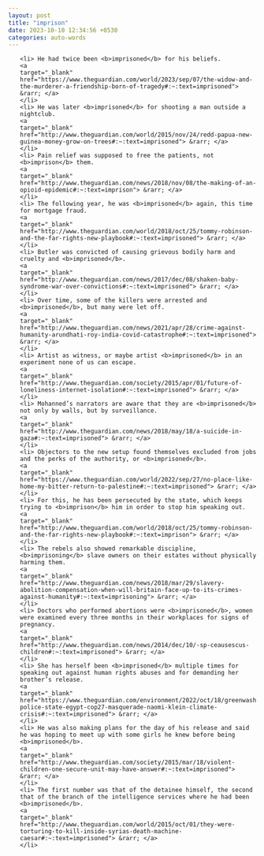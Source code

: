 ```yaml
---
layout: post
title: "imprison"
date: 2023-10-10 12:34:56 +0530
categories: auto-words
---
```

<ol>

    <li> He had twice been <b>imprisoned</b> for his beliefs.
    <a 
    target="_blank" 
    href="https://www.theguardian.com/world/2023/sep/07/the-widow-and-the-murderer-a-friendship-born-of-tragedy#:~:text=imprisoned"> &rarr; </a>
    </li>
    <li> He was later <b>imprisoned</b> for shooting a man outside a nightclub.
    <a 
    target="_blank" 
    href="http://www.theguardian.com/world/2015/nov/24/redd-papua-new-guinea-money-grow-on-trees#:~:text=imprisoned"> &rarr; </a>
    </li>
    <li> Pain relief was supposed to free the patients, not <b>imprison</b> them.
    <a 
    target="_blank" 
    href="http://www.theguardian.com/news/2018/nov/08/the-making-of-an-opioid-epidemic#:~:text=imprison"> &rarr; </a>
    </li>
    <li> The following year, he was <b>imprisoned</b> again, this time for mortgage fraud.
    <a 
    target="_blank" 
    href="http://www.theguardian.com/world/2018/oct/25/tommy-robinson-and-the-far-rights-new-playbook#:~:text=imprisoned"> &rarr; </a>
    </li>
    <li> Butler was convicted of causing grievous bodily harm and cruelty and <b>imprisoned</b>.
    <a 
    target="_blank" 
    href="http://www.theguardian.com/news/2017/dec/08/shaken-baby-syndrome-war-over-convictions#:~:text=imprisoned"> &rarr; </a>
    </li>
    <li> Over time, some of the killers were arrested and <b>imprisoned</b>, but many were let off.
    <a 
    target="_blank" 
    href="http://www.theguardian.com/news/2021/apr/28/crime-against-humanity-arundhati-roy-india-covid-catastrophe#:~:text=imprisoned"> &rarr; </a>
    </li>
    <li> Artist as witness, or maybe artist <b>imprisoned</b> in an experiment none of us can escape.
    <a 
    target="_blank" 
    href="http://www.theguardian.com/society/2015/apr/01/future-of-loneliness-internet-isolation#:~:text=imprisoned"> &rarr; </a>
    </li>
    <li> Mohanned’s narrators are aware that they are <b>imprisoned</b> not only by walls, but by surveillance.
    <a 
    target="_blank" 
    href="http://www.theguardian.com/news/2018/may/18/a-suicide-in-gaza#:~:text=imprisoned"> &rarr; </a>
    </li>
    <li> Objectors to the new setup found themselves excluded from jobs and the perks of the authority, or <b>imprisoned</b>.
    <a 
    target="_blank" 
    href="https://www.theguardian.com/world/2022/sep/27/no-place-like-home-my-bitter-return-to-palestine#:~:text=imprisoned"> &rarr; </a>
    </li>
    <li> For this, he has been persecuted by the state, which keeps trying to <b>imprison</b> him in order to stop him speaking out.
    <a 
    target="_blank" 
    href="http://www.theguardian.com/world/2018/oct/25/tommy-robinson-and-the-far-rights-new-playbook#:~:text=imprison"> &rarr; </a>
    </li>
    <li> The rebels also showed remarkable discipline, <b>imprisoning</b> slave owners on their estates without physically harming them.
    <a 
    target="_blank" 
    href="http://www.theguardian.com/news/2018/mar/29/slavery-abolition-compensation-when-will-britain-face-up-to-its-crimes-against-humanity#:~:text=imprisoning"> &rarr; </a>
    </li>
    <li> Doctors who performed abortions were <b>imprisoned</b>, women were examined every three months in their workplaces for signs of pregnancy.
    <a 
    target="_blank" 
    href="http://www.theguardian.com/news/2014/dec/10/-sp-ceausescus-children#:~:text=imprisoned"> &rarr; </a>
    </li>
    <li> She has herself been <b>imprisoned</b> multiple times for speaking out against human rights abuses and for demanding her brother’s release.
    <a 
    target="_blank" 
    href="https://www.theguardian.com/environment/2022/oct/18/greenwashing-police-state-egypt-cop27-masquerade-naomi-klein-climate-crisis#:~:text=imprisoned"> &rarr; </a>
    </li>
    <li> He was also making plans for the day of his release and said he was hoping to meet up with some girls he knew before being <b>imprisoned</b>.
    <a 
    target="_blank" 
    href="http://www.theguardian.com/society/2015/mar/18/violent-children-one-secure-unit-may-have-answer#:~:text=imprisoned"> &rarr; </a>
    </li>
    <li> The first number was that of the detainee himself, the second that of the branch of the intelligence services where he had been <b>imprisoned</b>.
    <a 
    target="_blank" 
    href="http://www.theguardian.com/world/2015/oct/01/they-were-torturing-to-kill-inside-syrias-death-machine-caesar#:~:text=imprisoned"> &rarr; </a>
    </li>